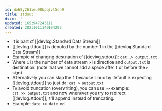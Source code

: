 ```yaml
---
id: do68y261xeu98bpq3vl5cn9
title: stdout
desc: ''
updated: 1652947243111
created: 20211011140104292
---
```


- It is part of [[devlog.Standard Data Stream]]
- [[devlog.stdout]] is denoted by the number 1 in the [[devlog.Standard Data Stream]]
- Example of changing destination of [[devlog.stdout]]: `cat 1> output.txt`
- Where `1` is the number of data stream `>` is direction and `output.txt` is destination. (note that we cannot add a space after `1` or before the `>` sign)
- Alternatively you can skip the `1` because Linux by default is expecting [[devlog.stdout]] so just do: `cat > output.txt`
- To avoid truncation (overwriting), you can use `>>` example:  
  `cat >> output.txt` and now whenever you try to redirect [[devlog.stdout]], it'll append instead of truncating.
- Example: `date >> date.md`
